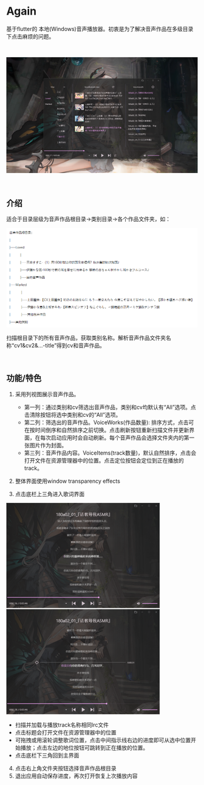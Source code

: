 # Again

基于flutter的 本地(Windows)音声播放器。初衷是为了解决音声作品在多级目录下点击麻烦的问题。

<br/>

![主界面预览](8a28824d778d123a12d0fd84c5176b91.png)

<br/>

## 介绍

适合于目录层级为音声作品根目录->类别目录->各个作品文件夹，如：

![目录层级](84a2f7d21a90779a809e7e967fd32928.png)

扫描根目录下的所有音声作品，获取类别名称。解析音声作品文件夹名称“cv1&cv2&...-title”得到cv和音声作品。

<br/>

## 功能/特色

1. 采用列视图展示音声作品。

   - 第一列：通过类别和cv筛选出音声作品，类别和cv均默认有“All”选项。点击清除按钮将选中类别和cv的“All”选项。  
   - 第二列：筛选出的音声作品。VoiceWorks(作品数量): 排序方式，点击可在按时间倒序和自然排序之前切换。点击刷新按钮重新扫描文件并更新界面，在每次启动应用时会自动刷新。每个音声作品会选择文件夹内的第一张图片作为封面。  
   - 第三列：音声作品内容。VoiceItems(track数量)，默认自然排序，点击会打开文件在资源管理器中的位置。点击定位按钮会定位到正在播放的track。  
2. 整体界面使用window transparency effects
3. 点击底栏上三角进入歌词界面  
<img src="afed231cae1a2ab2b1a7543152539910.png" alt="歌词界面" style="zoom:40%;" />
<img src="045b15ef2b9d9e29164813ce97eb834c.png" alt="歌词界面" style="zoom:40%;" />

   - 扫描并加载与播放track名称相同lrc文件
   - 点击标题会打开文件在资源管理器中的位置
   - 可拖拽或用滚轮调整歌词位置，点击中间指示线右边的进度即可从选中位置开始播放；点击左边的地位按钮可跳转到正在播放的位置。
   - 点击底栏下三角回到主界面

4. 点击右上角文件夹按钮选择音声作品根目录
5. 退出应用自动保存进度，再次打开恢复上次播放内容
